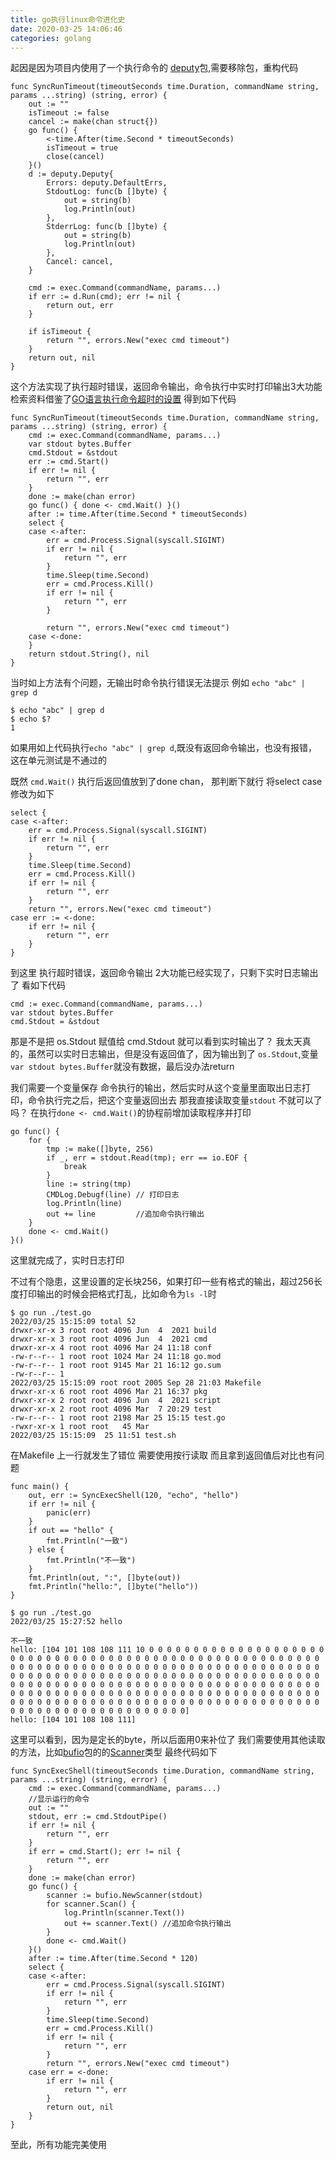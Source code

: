 ```yaml
---
title: go执行linux命令进化史
date: 2020-03-25 14:06:46
categories: golang
---
```


起因是因为项目内使用了一个执行命令的 [deputy](https://github.com/natefinch/deputy)包,需要移除包，重构代码
```
func SyncRunTimeout(timeoutSeconds time.Duration, commandName string, params ...string) (string, error) {
	out := ""
	isTimeout := false
	cancel := make(chan struct{})
	go func() {
		<-time.After(time.Second * timeoutSeconds)
		isTimeout = true
		close(cancel)
	}()
	d := deputy.Deputy{
		Errors: deputy.DefaultErrs,
		StdoutLog: func(b []byte) {
			out = string(b)
			log.Println(out)
		},
		StderrLog: func(b []byte) {
			out = string(b)
			log.Println(out)
		},
		Cancel: cancel,
	}

	cmd := exec.Command(commandName, params...)
	if err := d.Run(cmd); err != nil {
		return out, err
	}

	if isTimeout {
		return "", errors.New("exec cmd timeout")
	}
	return out, nil
}
```
这个方法实现了执行超时错误，返回命令输出，命令执行中实时打印输出3大功能
检索资料借鉴了[GO语言执行命令超时的设置](https://linkscue.com/posts/2018-06-03-golang-exec-command-timeout-trace/)
得到如下代码
```
func SyncRunTimeout(timeoutSeconds time.Duration, commandName string, params ...string) (string, error) {
	cmd := exec.Command(commandName, params...)
	var stdout bytes.Buffer
	cmd.Stdout = &stdout
	err := cmd.Start()
	if err != nil {
		return "", err
	}
	done := make(chan error)
	go func() { done <- cmd.Wait() }()
	after := time.After(time.Second * timeoutSeconds)
	select {
	case <-after:
		err = cmd.Process.Signal(syscall.SIGINT)
		if err != nil {
			return "", err
		}
		time.Sleep(time.Second)
		err = cmd.Process.Kill()
		if err != nil {
			return "", err
		}

		return "", errors.New("exec cmd timeout")
	case <-done:
	}
	return stdout.String(), nil
}
```
当时如上方法有个问题，无输出时命令执行错误无法提示
例如 `echo "abc" | grep d`
```
$ echo "abc" | grep d
$ echo $?
1
```
如果用如上代码执行`echo "abc" | grep d`,既没有返回命令输出，也没有报错，这在单元测试是不通过的

既然 `cmd.Wait()` 执行后返回值放到了done chan， 那判断下就行
将select case 修改为如下
```
select {
case <-after:
    err = cmd.Process.Signal(syscall.SIGINT)
    if err != nil {
        return "", err
    }
    time.Sleep(time.Second)
    err = cmd.Process.Kill()
    if err != nil {
        return "", err
    }
    return "", errors.New("exec cmd timeout")
case err := <-done:
    if err != nil {
        return "", err
    }
}
```
到这里 执行超时错误，返回命令输出 2大功能已经实现了，只剩下实时日志输出了
看如下代码
```
cmd := exec.Command(commandName, params...)
var stdout bytes.Buffer
cmd.Stdout = &stdout
```
那是不是把 os.Stdout 赋值给 cmd.Stdout 就可以看到实时输出了？
我太天真的，虽然可以实时日志输出，但是没有返回值了，因为输出到了 `os.Stdout`,变量`var stdout bytes.Buffer`就没有数据，最后没办法return

我们需要一个变量保存 命令执行的输出，然后实时从这个变量里面取出日志打印，命令执行完之后，把这个变量返回出去
那我直接读取变量`stdout` 不就可以了吗？
在执行`done <- cmd.Wait()`的协程前增加读取程序并打印
```
go func() {
    for {
        tmp := make([]byte, 256)
        if _, err = stdout.Read(tmp); err == io.EOF {
            break
        }
        line := string(tmp)
        CMDLog.Debugf(line) // 打印日志
        log.Println(line)
        out += line         //追加命令执行输出
    }
    done <- cmd.Wait()
}() 
```
这里就完成了，实时日志打印

不过有个隐患，这里设置的定长块256，如果打印一些有格式的输出，超过256长度打印输出的时候会把格式打乱，比如命令为`ls -l`时
```
$ go run ./test.go 
2022/03/25 15:15:09 total 52
drwxr-xr-x 3 root root 4096 Jun  4  2021 build
drwxr-xr-x 3 root root 4096 Jun  4  2021 cmd
drwxr-xr-x 4 root root 4096 Mar 24 11:18 conf
-rw-r--r-- 1 root root 1024 Mar 24 11:18 go.mod
-rw-r--r-- 1 root root 9145 Mar 21 16:12 go.sum
-rw-r--r-- 1 
2022/03/25 15:15:09 root root 2005 Sep 28 21:03 Makefile
drwxr-xr-x 6 root root 4096 Mar 21 16:37 pkg
drwxr-xr-x 2 root root 4096 Jun  4  2021 script
drwxr-xr-x 2 root root 4096 Mar  7 20:29 test
-rw-r--r-- 1 root root 2198 Mar 25 15:15 test.go
-rwxr-xr-x 1 root root   45 Mar
2022/03/25 15:15:09  25 11:51 test.sh
```
在Makefile 上一行就发生了错位
需要使用按行读取
而且拿到返回值后对比也有问题
```
func main() {
	out, err := SyncExecShell(120, "echo", "hello")
	if err != nil {
		panic(err)
	}
	if out == "hello" {
		fmt.Println("一致")
	} else {
		fmt.Println("不一致")
	}
	fmt.Println(out, ":", []byte(out))
	fmt.Println("hello:", []byte("hello"))
}
```
```
$ go run ./test.go 
2022/03/25 15:27:52 hello

不一致
hello: [104 101 108 108 111 10 0 0 0 0 0 0 0 0 0 0 0 0 0 0 0 0 0 0 0 0 0 0 0 0 0 0 0 0 0 0 0 0 0 0 0 0 0 0 0 0 0 0 0 0 0 0 0 0 0 0 0 0 0 0 0 0 0 0 0 0 0 0 0 0 0 0 0 0 0 0 0 0 0 0 0 0 0 0 0 0 0 0 0 0 0 0 0 0 0 0 0 0 0 0 0 0 0 0 0 0 0 0 0 0 0 0 0 0 0 0 0 0 0 0 0 0 0 0 0 0 0 0 0 0 0 0 0 0 0 0 0 0 0 0 0 0 0 0 0 0 0 0 0 0 0 0 0 0 0 0 0 0 0 0 0 0 0 0 0 0 0 0 0 0 0 0 0 0 0 0 0 0 0 0 0 0 0 0 0 0 0 0 0 0 0 0 0 0 0 0 0 0 0 0 0 0 0 0 0 0 0 0 0 0 0 0 0 0 0 0 0 0 0 0 0 0 0 0 0 0 0 0 0 0 0 0 0 0 0 0 0 0 0 0 0 0 0 0 0 0 0 0 0 0 0 0 0 0 0 0]
hello: [104 101 108 108 111]
```
这里可以看到，因为是定长的byte，所以后面用0来补位了
我们需要使用其他读取的方法，比如[bufio](https://pkg.go.dev/bufio)包的的[Scanner](https://pkg.go.dev/bufio#Scanner)类型
最终代码如下
```
func SyncExecShell(timeoutSeconds time.Duration, commandName string, params ...string) (string, error) {
	cmd := exec.Command(commandName, params...)
	//显示运行的命令
	out := ""
	stdout, err := cmd.StdoutPipe()
	if err != nil {
		return "", err
	}
	if err = cmd.Start(); err != nil {
		return "", err
	}
	done := make(chan error)
	go func() {
		scanner := bufio.NewScanner(stdout)
		for scanner.Scan() {
			log.Println(scanner.Text())
			out += scanner.Text() //追加命令执行输出
		}
		done <- cmd.Wait()
	}()
	after := time.After(time.Second * 120)
	select {
	case <-after:
		err = cmd.Process.Signal(syscall.SIGINT)
		if err != nil {
			return "", err
		}
		time.Sleep(time.Second)
		err = cmd.Process.Kill()
		if err != nil {
			return "", err
		}
		return "", errors.New("exec cmd timeout")
	case err = <-done:
		if err != nil {
			return "", err
		}
		return out, nil
	}
}
```

至此，所有功能完美使用